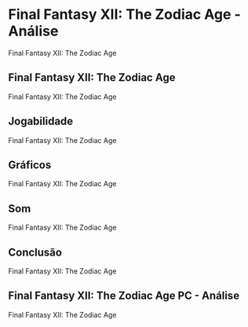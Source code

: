 ---
---

# Final Fantasy XII: The Zodiac Age - Análise

Final Fantasy XII: The Zodiac Age

## Final Fantasy XII: The Zodiac Age

Final Fantasy XII: The Zodiac Age

## Jogabilidade

Final Fantasy XII: The Zodiac Age

## Gráficos

Final Fantasy XII: The Zodiac Age

## Som

Final Fantasy XII: The Zodiac Age

## Conclusão

Final Fantasy XII: The Zodiac Age

## Final Fantasy XII: The Zodiac Age PC - Análise

Final Fantasy XII: The Zodiac Age
